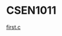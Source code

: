 # CSEN1011
[first.c](https://github.com/MohanaSainidugonda/CSEN1011/blob/ece64928a859e61987308a6f897c7811135e67bf/first.c)<br />
